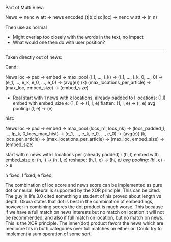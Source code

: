 

Part of Multi View:

News            -> nenc w att -> news encoded
(t|b|c|sc|loc)  -> nenc w att -> (r_n)

Then use as normal

- Might overlap too closely with the words in the text, no impact
- What would one then do with user position?

__________________________________
Taken directly out of news:

Cand:

News loc        -> pad                         -> embed                          -> max_pool
(l_1, ..., l_k) -> (l_1, ..., l_k, 0, ..., 0)  -> (e_1, ..., e_k, e_0, ..., e_0) -> (avg(e))
(k)                (max_locations_per_article) -> (max_loc, embed_size)          -> (embed_size)

- Real
start with 1 news with k locations, already padded to l locations: (1,l)
embed with embed_size e: (1, l) -> (1, l, e)
flatten: (1, l, e) -> (l, e)
avg pooling: (l, e) -> (e)


hist:

News loc              -> pad                         -> embed                          -> max_pool
(locs_n1, locs_nk)   -> (locs_padded_1, ..., lp_k, 0_locs_max_hist)  -> (e_1, ..., e_k, e_0, ..., e_0) -> (avg(e))
(k, locs_per_article) -> (max_locations_per_article) -> (max_loc, embed_size)          -> (embed_size)

start with n news with l locations per (already padded) : (h, l)
embed with embed_size e: (h, l) -> (h, l, e)
reshape: (h, l, e) -> (h*l, e)
avg pooling: (h*l, e) -> e

h fixed, l fixed, e fixed,


The combination of loc score and news score can be implemented as pure dot or neural. Neural is supported by the XOR 
principle. This can be cited. The guy in life 3.0 cited something a student of his proved about length vs depth. Okura 
states that dot is best in the combination of embeddings, however in combining scores the dot product is much worse. 
This because if we have a full match on news interests but no match on location it will not be recommended, and also 
if full match on location, but no match on news. This is the XOR principle. The inner(dot) product favors the news which 
are mediocre fits in both categories over full matches on either or. Could try to implement a sum operation of some sort. 